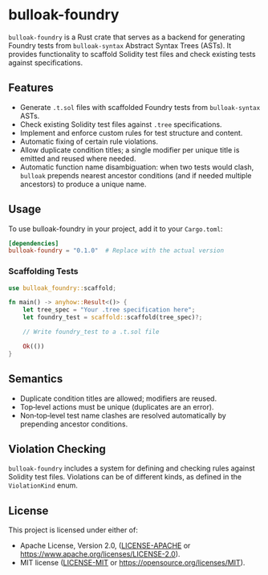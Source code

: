 # bulloak-foundry

`bulloak-foundry` is a Rust crate that serves as a backend for generating Foundry tests from `bulloak-syntax` Abstract
Syntax Trees (ASTs). It provides functionality to scaffold Solidity test files and check existing tests against
specifications.

## Features

- Generate `.t.sol` files with scaffolded Foundry tests from `bulloak-syntax` ASTs.
- Check existing Solidity test files against `.tree` specifications.
- Implement and enforce custom rules for test structure and content.
- Automatic fixing of certain rule violations.
- Allow duplicate condition titles; a single modifier per unique title is emitted and reused where needed.
- Automatic function name disambiguation: when two tests would clash, `bulloak` prepends nearest ancestor conditions
  (and if needed multiple ancestors) to produce a unique name.

## Usage

To use bulloak-foundry in your project, add it to your `Cargo.toml`:

```toml
[dependencies]
bulloak-foundry = "0.1.0"  # Replace with the actual version
```

### Scaffolding Tests

```rust
use bulloak_foundry::scaffold;

fn main() -> anyhow::Result<()> {
    let tree_spec = "Your .tree specification here";
    let foundry_test = scaffold::scaffold(tree_spec)?;

    // Write foundry_test to a .t.sol file

    Ok(())
}
```

## Semantics

- Duplicate condition titles are allowed; modifiers are reused.
- Top‑level actions must be unique (duplicates are an error).
- Non‑top‑level test name clashes are resolved automatically by prepending ancestor conditions.

## Violation Checking

`bulloak-foundry` includes a system for defining and checking rules against Solidity test files. Violations can be of
different kinds, as defined in the `ViolationKind` enum.

## License

This project is licensed under either of:

- Apache License, Version 2.0, ([LICENSE-APACHE](LICENSE-APACHE) or https://www.apache.org/licenses/LICENSE-2.0).
- MIT license ([LICENSE-MIT](LICENSE-MIT) or https://opensource.org/licenses/MIT).
